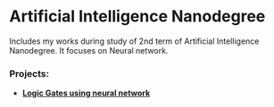 # Artificial Intelligence Nanodegree
Includes my works during study of 2nd term of Artificial Intelligence Nanodegree. It focuses on Neural network.

### Projects:

- **[Logic Gates using neural network]()**